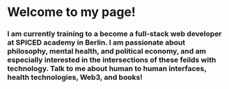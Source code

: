 # Welcome to my page!
### I am currently training to a become a full-stack web developer at SPICED academy in Berlin. I am passionate about philosophy, mental health, and political economy, and am especially interested in the intersections of these feilds with technology. Talk to me about human to human interfaces, health technologies, Web3, and books!
